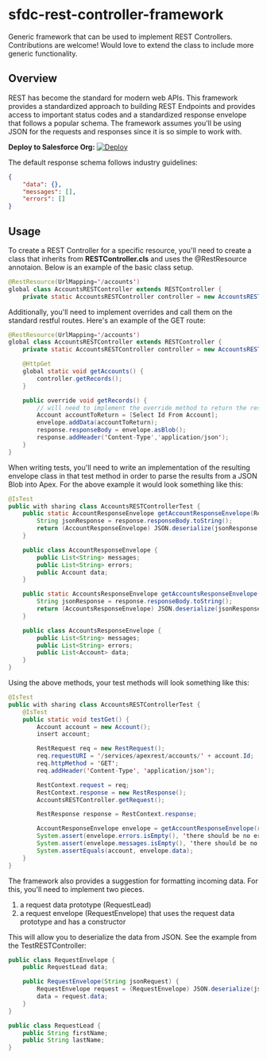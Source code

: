 # sfdc-rest-controller-framework
Generic framework that can be used to implement REST Controllers. Contributions are welcome! Would love to extend the class to include more generic functionality.

## Overview

REST has become the standard for modern web APIs. This framework provides a standardized approach to building REST Endpoints and provides access to important status codes and a standardized response envelope that follows a popular schema. The framework assumes you'll be using JSON for the requests and responses since it is so simple to work with.

**Deploy to Salesforce Org:**
[![Deploy](https://raw.githubusercontent.com/afawcett/githubsfdeploy/master/deploy.png)](https://githubsfdeploy.herokuapp.com/?owner=Maxscores&repo=sfdc-rest-controller-framework&ref=master)

The default response schema follows industry guidelines:
```json
{
    "data": {},
    "messages": [],
    "errors": []
}
```

## Usage

To create a REST Controller for a specific resource, you'll need to create a class that inherits from **RESTController.cls** and uses the @RestResource annotaion. Below is an example of the basic class setup.
```java
@RestResource(UrlMapping='/accounts')
global class AccountsRESTController extends RESTController {
    private static AccountsRESTController controller = new AccountsRESTController();
```
Additionally, you'll need to implement overrides and call them on the standard restful routes. Here's an example of the GET route:
```java
@RestResource(UrlMapping='/accounts')
global class AccountsRESTController extends RESTController {
    private static AccountsRESTController controller = new AccountsRESTController();

    @HttpGet
    global static void getAccounts() {
        controller.getRecords();
    }

    public override void getRecords() {
        // will need to implement the override method to return the response, something like:
        Account accountToReturn = [Select Id From Account];
        envelope.addData(accountToReturn);
        response.responseBody = envelope.asBlob();
        response.addHeader('Content-Type','application/json');
    }
}
```
When writing tests, you'll need to write an implementation of the resulting envelope class in that test method in order to parse the results from a JSON Blob into Apex. For the above example it would look something like this:
```java
@IsTest
public with sharing class AccountsRESTControllerTest {
    public static AccountResponseEnvelope getAccountResponseEnvelope(RestResponse respose) {
        String jsonResponse = response.responseBody.toString();
        return (AccountResponseEnvelope) JSON.deserialize(jsonResponse, AccountResponseEnvelope.class);
    }

    public class AccountResponseEnvelope {
        public List<String> messages;
        public List<String> errors;
        public Account data;
    }

    public static AccountsResponseEnvelope getAccountsResponseEnvelope(RestResponse respose) {
        String jsonResponse = response.responseBody.toString();
        return (AccountsResponseEnvelope) JSON.deserialize(jsonResponse, AccountsResponseEnvelope.class);
    }

    public class AccountsResponseEnvelope {
        public List<String> messages;
        public List<String> errors;
        public List<Account> data;
    }   
}
```

Using the above methods, your test methods will look something like this:
```java
@IsTest
public with sharing class AccountsRESTControllerTest {
    @IsTest
    public static void testGet() {
        Account account = new Account();
        insert account;

        RestRequest req = new RestRequest();
        req.requestURI = '/services/apexrest/accounts/' + account.Id;
        req.httpMethod = 'GET';
        req.addHeader('Content-Type', 'application/json');

        RestContext.request = req;
        RestContext.response = new RestResponse();
        AccountsRESTController.getRequest();

        RestResponse response = RestContext.response;

        AccountResponseEnvelope envelope = getAccountResponseEnvelope(response);
        System.assert(envelope.errors.isEmpty(), 'there should be no errors');
        System.assert(envelope.messages.isEmpty(), 'there should be no messages');
        System.assertEquals(account, envelope.data);
    }
}
```

The framework also provides a suggestion for formatting incoming data. For this, you'll need to implement two pieces.
1) a request data prototype (RequestLead)
2) a request envelope (RequestEnvelope) that uses the request data prototype and has a constructor

This will allow you to deserialize the data from JSON. See the example from the TestRESTController:
```java
public class RequestEnvelope {
    public RequestLead data;

    public RequestEnvelope(String jsonRequest) {
        RequestEnvelope request = (RequestEnvelope) JSON.deserialize(jsonRequest, RequestEnvelope.class);
        data = request.data;
    }
}

public class RequestLead {
    public String firstName;
    public String lastName;
}
```
